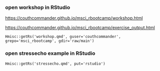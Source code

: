 ### open workshop in RStudio

<https://couthcommander.github.io/msci_rbootcamp/workshop.html>

<https://couthcommander.github.io/msci_rbootcamp/exercise_output.html>

```
Hmisc::getRs('workshop.qmd', guser='couthcommander', grepo='msci_rbootcamp', gdir='raw/main')
```

### open stressecho example in RStudio

```
Hmisc::getRs('stressecho.qmd', put='rstudio')
```
